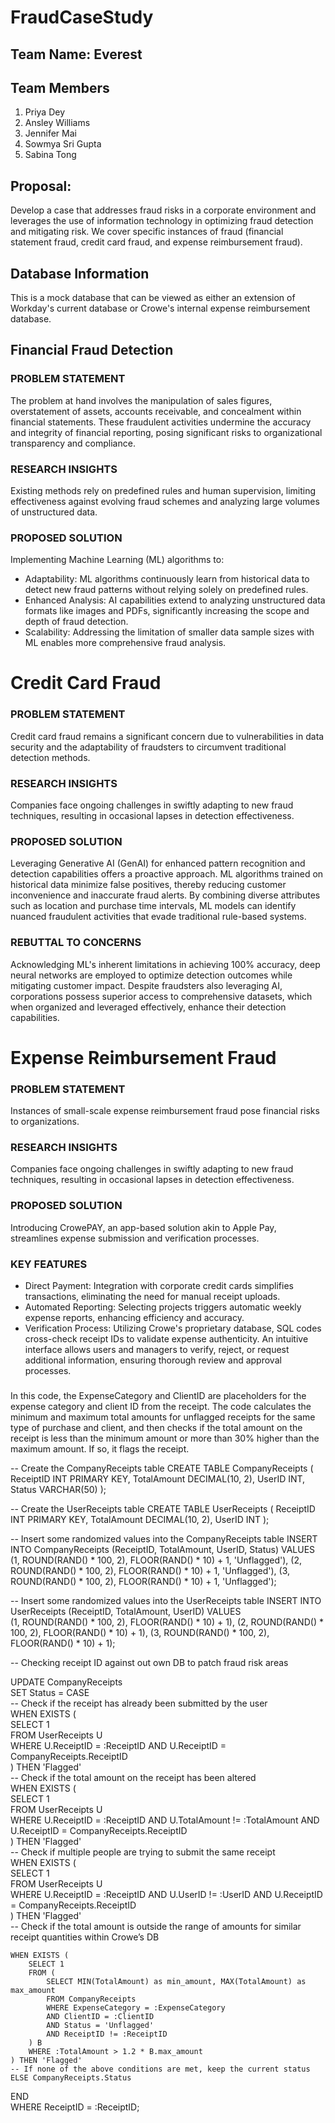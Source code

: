 # FraudCaseStudy

## Team Name: Everest

## Team Members
1. Priya Dey
2. Ansley Williams
3. Jennifer Mai
4. Sowmya Sri Gupta
5. Sabina Tong

## Proposal:
Develop a case that addresses fraud risks in a corporate environment and leverages the use of information technology in optimizing fraud detection and mitigating risk. We cover specific instances of fraud (financial statement fraud, credit card fraud, and expense reimbursement fraud).

## Database Information

This is a mock database that can be viewed as either an extension of Workday's current database or Crowe's internal expense reimbursement database.


## Financial Fraud Detection 

### PROBLEM STATEMENT 
The problem at hand involves the manipulation of sales figures, overstatement of assets, accounts receivable, and concealment within financial statements. These fraudulent activities undermine the accuracy and integrity of financial reporting, posing significant risks to organizational  transparency and compliance. 
### RESEARCH INSIGHTS
Existing methods rely on predefined rules and human supervision, limiting effectiveness against evolving fraud schemes and analyzing large volumes of unstructured data.
### PROPOSED SOLUTION
Implementing Machine Learning (ML) algorithms to: 
- Adaptability: ML algorithms continuously learn from historical data to detect new fraud patterns without relying solely on predefined rules.
- Enhanced Analysis: AI capabilities extend to analyzing unstructured data formats like images and PDFs, significantly increasing the scope and depth of fraud detection.
- Scalability: Addressing the limitation of smaller data sample sizes with ML enables more comprehensive fraud analysis.


# Credit Card Fraud

### PROBLEM STATEMENT
Credit card fraud remains a significant concern due to vulnerabilities in data security and the adaptability of fraudsters to circumvent traditional detection methods.
### RESEARCH INSIGHTS
Companies face ongoing challenges in swiftly adapting to new fraud techniques, resulting in occasional lapses in detection effectiveness.
### PROPOSED SOLUTION
Leveraging Generative AI (GenAI) for enhanced pattern recognition and detection capabilities offers a proactive approach. ML algorithms trained on historical data minimize false positives, thereby reducing customer inconvenience and inaccurate fraud alerts. By combining diverse attributes such as location and purchase time intervals, ML models can identify nuanced fraudulent activities that evade traditional  rule-based systems.
### REBUTTAL TO CONCERNS
Acknowledging ML's inherent limitations in achieving 100% accuracy, deep neural networks are employed to optimize detection outcomes while mitigating customer impact. Despite fraudsters also leveraging AI, corporations possess superior access to comprehensive datasets, which when organized and leveraged effectively, enhance their detection capabilities.

# Expense Reimbursement Fraud

### PROBLEM STATEMENT
Instances of small-scale expense reimbursement fraud pose financial risks to organizations.
### RESEARCH INSIGHTS
Companies face ongoing challenges in swiftly adapting to new fraud techniques, resulting in occasional lapses in detection effectiveness.
### PROPOSED SOLUTION
Introducing CrowePAY, an app-based solution akin to Apple Pay, streamlines expense submission and verification processes.
### KEY FEATURES
- Direct Payment: Integration with corporate credit cards simplifies transactions, eliminating the need for manual receipt uploads.
- Automated Reporting: Selecting projects triggers automatic weekly expense reports, enhancing efficiency and accuracy.
- Verification Process: Utilizing Crowe's proprietary database, SQL codes cross-check receipt IDs to validate expense authenticity. An intuitive interface allows users and managers to verify, reject, or request additional information, ensuring thorough review and approval processes.




### 
In this code, the ExpenseCategory and ClientID are placeholders for the expense category and client ID from the receipt. The code calculates the minimum and maximum total amounts for unflagged receipts for the same type of purchase and client, and then checks if the total amount on the receipt is less than the minimum amount or more than 30% higher than the maximum amount. If so, it flags the receipt. 

-- Create the CompanyReceipts table 
CREATE TABLE CompanyReceipts ( 
    ReceiptID INT PRIMARY KEY, 
    TotalAmount DECIMAL(10, 2), 
    UserID INT, 
    Status VARCHAR(50) 
); 
 
-- Create the UserReceipts table 
CREATE TABLE UserReceipts ( 
    ReceiptID INT PRIMARY KEY, 
    TotalAmount DECIMAL(10, 2), 
    UserID INT 
); 
 
-- Insert some randomized values into the CompanyReceipts table 
INSERT INTO CompanyReceipts (ReceiptID, TotalAmount, UserID, Status) 
VALUES  
    (1, ROUND(RAND() * 100, 2), FLOOR(RAND() * 10) + 1, 'Unflagged'), 
    (2, ROUND(RAND() * 100, 2), FLOOR(RAND() * 10) + 1, 'Unflagged'), 
    (3, ROUND(RAND() * 100, 2), FLOOR(RAND() * 10) + 1, 'Unflagged'); 
 
-- Insert some randomized values into the UserReceipts table 
INSERT INTO UserReceipts (ReceiptID, TotalAmount, UserID) 
VALUES  
    (1, ROUND(RAND() * 100, 2), FLOOR(RAND() * 10) + 1), 
    (2, ROUND(RAND() * 100, 2), FLOOR(RAND() * 10) + 1), 
    (3, ROUND(RAND() * 100, 2), FLOOR(RAND() * 10) + 1); 

 

-- Checking receipt ID against out own DB to patch fraud risk areas 

UPDATE CompanyReceipts  
SET Status = CASE  
    -- Check if the receipt has already been submitted by the user  
    WHEN EXISTS (  
        SELECT 1  
        FROM UserReceipts U  
        WHERE U.ReceiptID = :ReceiptID AND U.ReceiptID = CompanyReceipts.ReceiptID  
    ) THEN 'Flagged'  
    -- Check if the total amount on the receipt has been altered  
    WHEN EXISTS (  
        SELECT 1  
        FROM UserReceipts U  
        WHERE U.ReceiptID = :ReceiptID AND U.TotalAmount != :TotalAmount AND U.ReceiptID = CompanyReceipts.ReceiptID  
    ) THEN 'Flagged'  
    -- Check if multiple people are trying to submit the same receipt  
    WHEN EXISTS (  
        SELECT 1  
        FROM UserReceipts U  
        WHERE U.ReceiptID = :ReceiptID AND U.UserID != :UserID AND U.ReceiptID = CompanyReceipts.ReceiptID  
    ) THEN 'Flagged'  
     -- Check if the total amount is outside the range of amounts for similar receipt quantities within Crowe’s DB  

    WHEN EXISTS ( 
        SELECT 1 
        FROM ( 
            SELECT MIN(TotalAmount) as min_amount, MAX(TotalAmount) as max_amount 
            FROM CompanyReceipts 
            WHERE ExpenseCategory = :ExpenseCategory 
            AND ClientID = :ClientID 
            AND Status = 'Unflagged' 
            AND ReceiptID != :ReceiptID 
        ) B 
        WHERE :TotalAmount > 1.2 * B.max_amount 
    ) THEN 'Flagged' 
    -- If none of the above conditions are met, keep the current status  
    ELSE CompanyReceipts.Status  
END  
WHERE ReceiptID = :ReceiptID; 
